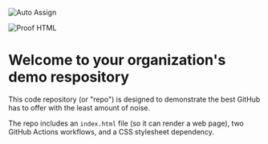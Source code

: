 ![Auto Assign](https://github.com/pd-organization/demo-repository/actions/workflows/auto-assign.yml/badge.svg)

![Proof HTML](https://github.com/pd-organization/demo-repository/actions/workflows/proof-html.yml/badge.svg)

# Welcome to your organization's demo respository
This code repository (or "repo") is designed to demonstrate the best GitHub has to offer with the least amount of noise.

The repo includes an `index.html` file (so it can render a web page), two GitHub Actions workflows, and a CSS stylesheet dependency.
